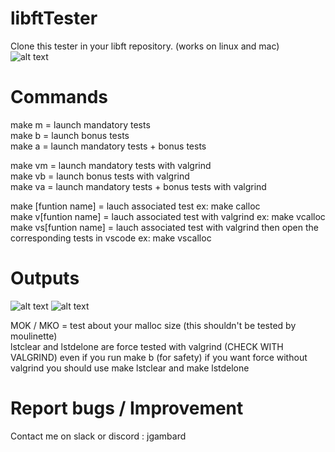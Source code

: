 # libftTester


Clone this tester in your libft repository. (works on linux and mac)  
![alt text](https://i.imgur.com/EWmbpxx.png)


# Commands
make m = launch mandatory tests  
make b = launch bonus tests  
make a = launch mandatory tests + bonus tests 

make vm = launch mandatory tests with valgrind  
make vb = launch bonus tests with valgrind   
make va = launch mandatory tests + bonus tests with valgrind  

make [funtion name] = lauch associated test ex: make calloc  
make v[funtion name] = lauch associated test with valgrind ex: make vcalloc  
make vs[funtion name] = lauch associated test with valgrind then open the corresponding tests in vscode ex: make vscalloc  


# Outputs

![alt text](https://i.imgur.com/Mx1jePL.png)
![alt text](https://i.imgur.com/HkCGPjC.png)

MOK / MKO = test about your malloc size (this shouldn't be tested by moulinette)  
lstclear and lstdelone are force tested with valgrind (CHECK WITH VALGRIND) even if you run make b (for safety) if you want force without valgrind you should use make lstclear and make lstdelone  

# Report bugs / Improvement
Contact me on slack or discord : jgambard
